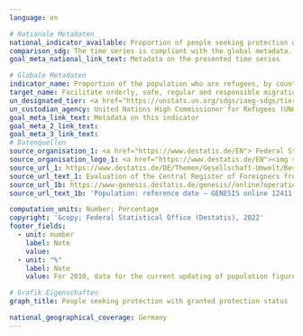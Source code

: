 ```yaml
---
language: en    

# Nationale Metadaten    
national_indicator_available: Proportion of people seeking protection with granted protection status to total population    
comparison_sdg: The time series is compliant with the global metadata.    
goal_meta_national_link_text: Metadata on the presented time series    

# Globale Metadaten    
indicator_name: Proportion of the population who are refugees, by country of origin    
target_name: Facilitate orderly, safe, regular and responsible migration and mobility of people, including through the implementation of planned and well-managed migration policies    
un_designated_tier: <a href="https://unstats.un.org/sdgs/iaeg-sdgs/tier-classification/" title="Click here for more information on the UN tier classification."  target="_blank">Tier I</a>    
un_custodian_agency: United Nations High Commissioner for Refugees (UNHCR)    
goal_meta_link_text: Metadata on this indicator    
goal_meta_2_link_text:     
goal_meta_3_link_text:         
# Datenquellen
source_organisation_1: <a href="https://www.destatis.de/EN"> Federal Statistical Office (Destatis) </a>
source_organisation_logo_1: <a href="https://www.destatis.de/EN"><img src="https://g205sdgs.github.io/sdg-indicators/public/OrgImgEn/destatis.png" alt="Logo destatis" style="height:60px; width:148px"/></a>
source_url_1: https://www.destatis.de/DE/Themen/Gesellschaft-Umwelt/Bevoelkerung/Migration-Integration/Tabellen/liste-schutzsuchende-migrationsstruktur-demografie-schutzsuchende-zeitreihe.html
source_url_text_1: Evaluation of the Central Register of Foreigners from the Federal Statistical Office (only available in German)
source_url_1b: https://www-genesis.destatis.de/genesis//online?operation=table&code=12411-0006&bypass=true&levelindex=1&levelid=1639396599054#abreadcrumb
source_url_text_1b: 'Population: reference date – GENESIS online 12411-0006'

computation_units: Number; Percentage    
copyright: '&copy; Federal Statistical Office (Destatis), 2022'    
footer_fields:
  - unit: number
    label: Note
    value:
  - unit: "%"
    label: Note
    value: For 2010, data for the current updating of population figures is based on the 1987 census (Federal Republic of Germany) and the population register as of 3 October 1990 (German Democratic Republic) and, from 2011, on the 2011 census.    

# Grafik Eigenschaften    
graph_title: People seeking protection with granted protection status  

national_geographical_coverage: Germany    
---
```


<span></span>
